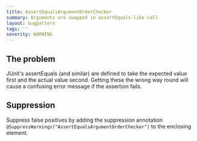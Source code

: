 ```yaml
---
title: AssertEqualsArgumentOrderChecker
summary: Arguments are swapped in assertEquals-like call
layout: bugpattern
tags: ''
severity: WARNING
---
```


<!--
*** AUTO-GENERATED, DO NOT MODIFY ***
To make changes, edit the @BugPattern annotation or the explanation in docs/bugpattern.
-->


## The problem
JUnit's assertEquals (and similar) are defined to take the expected value first
and the actual value second. Getting these the wrong way round will cause a
confusing error message if the assertion fails.

## Suppression
Suppress false positives by adding the suppression annotation `@SuppressWarnings("AssertEqualsArgumentOrderChecker")` to the enclosing element.
